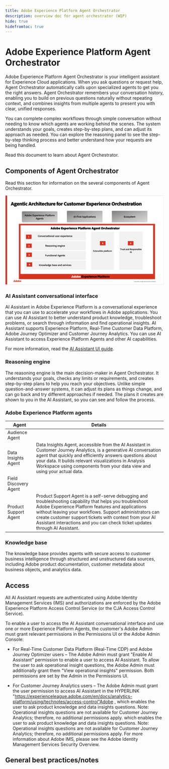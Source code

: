 ```yaml
---
title: Adobe Experience Platform Agent Orchestrator
description: overview doc for agent orchestrator (WIP)
hide: true
hidefromtoc: true
---
```

# Adobe Experience Platform Agent Orchestrator

Adobe Experience Platform Agent Orchestrator is your intelligent assistant for Experience Cloud applications. When you ask questions or request help, Agent Orchestrator automatically calls upon specialized agents to get you the right answers. Agent Orchestrator remembers your conversation history, enabling you to build on previous questions naturally without repeating context, and combines insights from multiple agents to present you with clear, unified responses.

You can complete complex workflows through simple conversation without needing to know which agents are working behind the scenes. The system understands your goals, creates step-by-step plans, and can adjust its approach as needed. You can explore the reasoning panel to see the step-by-step thinking process and better understand how your requests are being handled.

Read this document to learn about Agent Orchestrator.

## Components of Agent Orchestrator

Read this section for information on the several components of Agent Orchestrator.

![The marketing architecture of Agent Orchestrator.](./images/agent-orchestrator/agentic-architecture.png)

### AI Assistant conversational interface

AI Assistant in Adobe Experience Platform is a conversational experience that you can use to accelerate your workflows in Adobe applications. You can use AI Assistant to better understand product knowledge, troubleshoot problems, or search through information and find operational insights. AI Assistant supports Experience Platform, Real-Time Customer Data Platform, Adobe Journey Optimizer and Customer Journey Analytics. You can use AI Assistant to access Experience Platform Agents and other AI capabilities.

For more information, read the [AI Assistant UI guide](ui-guide.md).

<!-- ### Functional agents

Experience Platform Agent Orchestrator includes three (3) built-in functional agents: 

| Agent | Description |
| --- | --- |
| **Product knowledge agent** | When you ask a question, the Product Knowledge Agent finds the most relevant Adobe product documentation for you, retrieves the necessary information, and provides a clear answer based on those documents. It also ensures that every response includes accurate source citations and is grounded in reliable information. |
| **Operational insights agent** | If you need insights from your operational data, the Operational Insights Agent translates your question into a query against your specific data sources. It then delivers answers based on the results, explains how the answer was derived, and always respects your role-based and attribute-level access permissions. |
| **Field discovery agent** | The Field Discovery Agent helps you quickly understand and organize your data fields. By using advanced techniques like metadata analysis, field-level embeddings, and vector similarity, it enables you to classify fields, detect identities, suggest mappings to the Experience Data Model (XDM), and identify relationships between fields—all through a simple conversational experience. | -->

### Reasoning engine

The reasoning engine is the main decision-maker in Agent Orchestrator. It understands your goals, checks any limits or requirements, and creates step-by-step plans to help you reach your objectives. Unlike simple question-and-answer systems, it can adjust its plans as things change, and can go back and try different approaches if needed. The plans it creates are shown to you in the AI Assistant, so you can see and follow the process. 

### Adobe Experience Platform agents

| Agent | Details |
| --- | --- |
| Audience Agent | |
| Data Insights Agent | Data Insights Agent, accessible from the AI Assistant in Customer Journey Analytics, is a generative AI conversation agent that quickly and efficiently answers questions about your data. It builds relevant visualizations in Analysis Workspace using components from your data view and using your actual data. |
| Field Discovery Agent |  |
| Product Support Agent | Product Support Agent is a self-serve debugging and troubleshooting capability that helps you troubleshoot Adobe Experience Platform features and applications without leaving your workflows. Support administrators can create customer support tickets with context from your AI Assistant interactions and you can check ticket updates through AI Assistant. |

### Knowledge base

The knowledge base provides agents with secure access to customer business intelligence through structured and unstructured data sources, including Adobe product documentation, customer metadata about business objects, and analytics data.

## Access

All AI Assistant requests are authenticated using Adobe Identity Management Services (IMS) and authorizations are enforced by the Adobe Experience Platform Access Control Service (or the CJA Access Control Service).

To enable a user to access the AI Assistant conversational interface and use one or more Experience Platform Agents, the customer's Adobe Admin must grant relevant permissions in the Permissions UI or the Adobe Admin Console:

* For Real-Time Customer Data Platform (Real-Time CDP) and Adobe Journey Optimizer users – The Adobe Admin must grant "Enable AI Assistant" permission to enable a user to access AI Assistant. To allow the user to ask operational insight questions, the Adobe Admin must additionally grant them "View operational insights" permission. Both permissions are set by the Admin in the Permissions UI.

* For Customer Journey Analytics users – The Adobe Admin must grant the user permission to access AI Assistant in the HYPERLINK "https://experienceleague.adobe.com/en/docs/analytics-platform/using/technotes/access-control"Adobe , which enables the user to ask product knowledge and data insights questions. Note: Operational insights questions are not available for Customer Journey Analytics; therefore, no additional permissions apply. which enables the user to ask product knowledge and data insights questions. Note: Operational insights questions are not available for Customer Journey Analytics; therefore, no additional permissions apply. For more information about Adobe IMS, please see the Adobe Identity Management Services Security Overview.

## General best practices/notes


